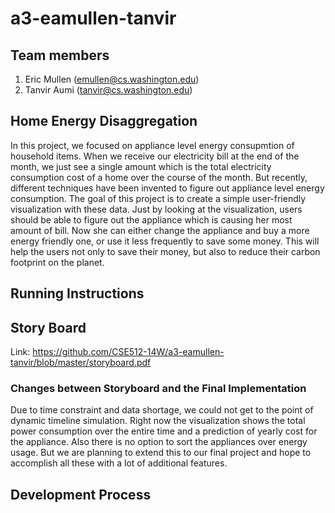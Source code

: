 a3-eamullen-tanvir
===============

## Team members

1. Eric Mullen (emullen@cs.washington.edu)
2. Tanvir Aumi (tanvir@cs.washington.edu)

## Home Energy Disaggregation

In this project, we focused on appliance level energy consupmtion of household items. When we receive our electricity bill at the end of the month, we just see a single amount which is the total electricity consumption cost of a home over the course of the month. But recently, different techniques have been invented to figure out appliance level energy consumption. The goal of this project is to create a simple user-friendly visualization with these data. Just by looking at the visualization, users should be able to figure out the appliance which is causing her most amount of bill. Now she can either change the appliance and buy a more energy friendly one, or use it less frequently to save some money. This will help the users not only to save their money, but also to reduce their carbon footprint on the planet.

## Running Instructions

## Story Board

Link: https://github.com/CSE512-14W/a3-eamullen-tanvir/blob/master/storyboard.pdf

### Changes between Storyboard and the Final Implementation

Due to time constraint and data shortage, we could not get to the point of dynamic timeline simulation. Right now the visualization shows the total power consumption over the entire time and a prediction of yearly cost for the appliance. Also there is no option to sort the appliances over energy usage. But we are planning to extend this to our final project and hope to accomplish all these with a lot of additional features.

## Development Process



